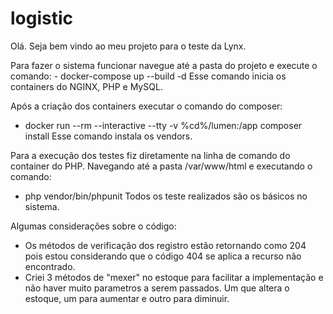 # logistic
Olá. Seja bem vindo ao meu projeto para o teste da Lynx.

Para fazer o sistema funcionar navegue até a pasta do projeto e execute o comando:
    - docker-compose up --build -d
Esse comando inicia os containers do NGINX, PHP e MySQL. 

Após a criação dos containers executar o comando do composer:
 - docker run --rm --interactive --tty -v %cd%/lumen:/app composer install
Esse comando instala os vendors.

Para a execução dos testes fiz diretamente na linha de comando do container do PHP. Navegando até a pasta /var/www/html e executando o comando:
 - php vendor/bin/phpunit
Todos os teste realizados são os básicos no sistema.

Algumas considerações sobre o código:
 - Os métodos de verificação dos registro estão retornando como 204 pois estou considerando que o código 404 se aplica a recurso não encontrado.
 - Criei 3 métodos de "mexer" no estoque para facilitar a implementação e não haver muito parametros a serem passados. Um que altera o estoque, um para aumentar e outro para diminuir.